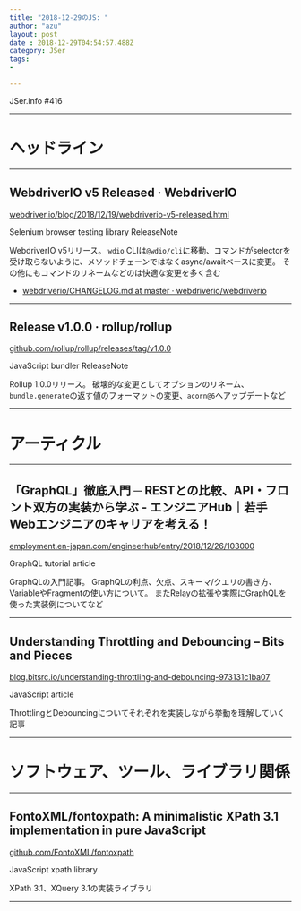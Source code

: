 ```yaml
---
title: "2018-12-29のJS: "
author: "azu"
layout: post
date : 2018-12-29T04:54:57.488Z
category: JSer
tags:
-

---
```


JSer.info #416

----

<h1 class="site-genre">ヘッドライン</h1>

----

## WebdriverIO v5 Released · WebdriverIO
[webdriver.io/blog/2018/12/19/webdriverio-v5-released.html](https://webdriver.io/blog/2018/12/19/webdriverio-v5-released.html "WebdriverIO v5 Released · WebdriverIO")
<p class="jser-tags jser-tag-icon"><span class="jser-tag">Selenium</span> <span class="jser-tag">browser</span> <span class="jser-tag">testing</span> <span class="jser-tag">library</span> <span class="jser-tag">ReleaseNote</span></p>

WebdriverIO v5リリース。
`wdio` CLIは`@wdio/cli`に移動、コマンドがselectorを受け取らないように、メソッドチェーンではなくasync/awaitベースに変更。
その他にもコマンドのリネームなどのは快適な変更を多く含む

- [webdriverio/CHANGELOG.md at master · webdriverio/webdriverio](https://github.com/webdriverio/webdriverio/blob/master/CHANGELOG.md#v500-2018-12-20 "webdriverio/CHANGELOG.md at master · webdriverio/webdriverio")

----

## Release v1.0.0 · rollup/rollup
[github.com/rollup/rollup/releases/tag/v1.0.0](https://github.com/rollup/rollup/releases/tag/v1.0.0 "Release v1.0.0 · rollup/rollup")
<p class="jser-tags jser-tag-icon"><span class="jser-tag">JavaScript</span> <span class="jser-tag">bundler</span> <span class="jser-tag">ReleaseNote</span></p>

Rollup 1.0.0リリース。
破壊的な変更としてオプションのリネーム、`bundle.generate`の返す値のフォーマットの変更、`acorn@6`へアップデートなど


----
<h1 class="site-genre">アーティクル</h1>

----

## 「GraphQL」徹底入門 ─ RESTとの比較、API・フロント双方の実装から学ぶ - エンジニアHub｜若手Webエンジニアのキャリアを考える！
[employment.en-japan.com/engineerhub/entry/2018/12/26/103000](https://employment.en-japan.com/engineerhub/entry/2018/12/26/103000 "「GraphQL」徹底入門 ─ RESTとの比較、API・フロント双方の実装から学ぶ - エンジニアHub｜若手Webエンジニアのキャリアを考える！")
<p class="jser-tags jser-tag-icon"><span class="jser-tag">GraphQL</span> <span class="jser-tag">tutorial</span> <span class="jser-tag">article</span></p>

GraphQLの入門記事。
GraphQLの利点、欠点、スキーマ/クエリの書き方、VariableやFragmentの使い方について。
またRelayの拡張や実際にGraphQLを使った実装例についてなど


----

## Understanding Throttling and Debouncing – Bits and Pieces
[blog.bitsrc.io/understanding-throttling-and-debouncing-973131c1ba07](https://blog.bitsrc.io/understanding-throttling-and-debouncing-973131c1ba07 "Understanding Throttling and Debouncing – Bits and Pieces")
<p class="jser-tags jser-tag-icon"><span class="jser-tag">JavaScript</span> <span class="jser-tag">article</span></p>

ThrottlingとDebouncingについてそれぞれを実装しながら挙動を理解していく記事


----
<h1 class="site-genre">ソフトウェア、ツール、ライブラリ関係</h1>

----

## FontoXML/fontoxpath: A minimalistic XPath 3.1 implementation in pure JavaScript
[github.com/FontoXML/fontoxpath](https://github.com/FontoXML/fontoxpath "FontoXML/fontoxpath: A minimalistic XPath 3.1 implementation in pure JavaScript")
<p class="jser-tags jser-tag-icon"><span class="jser-tag">JavaScript</span> <span class="jser-tag">xpath</span> <span class="jser-tag">library</span></p>

XPath 3.1、XQuery 3.1の実装ライブラリ


----
